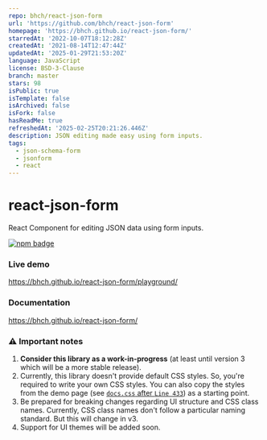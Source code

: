 ```yaml
---
repo: bhch/react-json-form
url: 'https://github.com/bhch/react-json-form'
homepage: 'https://bhch.github.io/react-json-form/'
starredAt: '2022-10-07T18:12:28Z'
createdAt: '2021-08-14T12:47:44Z'
updatedAt: '2025-01-29T21:53:20Z'
language: JavaScript
license: BSD-3-Clause
branch: master
stars: 98
isPublic: true
isTemplate: false
isArchived: false
isFork: false
hasReadMe: true
refreshedAt: '2025-02-25T20:21:26.446Z'
description: JSON editing made easy using form inputs.
tags:
  - json-schema-form
  - jsonform
  - react
---
```


# react-json-form

React Component for editing JSON data using form inputs.

[![npm badge](https://img.shields.io/npm/v/@bhch/react-json-form?color=brightgreen&logo=npm&style=flat-square)][npm]

### Live demo

https://bhch.github.io/react-json-form/playground/

### Documentation

https://bhch.github.io/react-json-form/

###  ⚠️ Important notes

 1. **Consider this library as a work-in-progress** (at least until version 3 which will be a more stable release).
 2. Currently, this library doesn't provide default CSS styles. So, you're required to write
 your own CSS styles. You can also copy the styles from the demo page (see [`docs.css` after `Line 433`](https://github.com/bhch/react-json-form/blob/master/docs/static/css/docs.css#L433)) as a starting point.
 3. Be prepared for breaking changes regarding UI structure and CSS class names. Currently, CSS class names don't
 follow a particular naming standard. But this will change in v3.
 4. Support for UI themes will be added soon.

[npm]: https://www.npmjs.com/package/@bhch/react-json-form/
